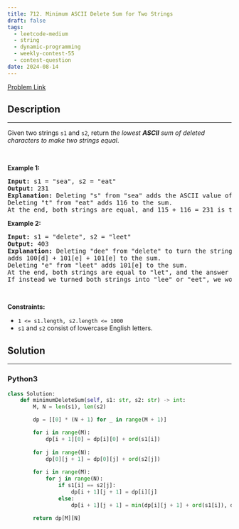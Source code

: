 ```yaml
---
title: 712. Minimum ASCII Delete Sum for Two Strings
draft: false
tags: 
  - leetcode-medium
  - string
  - dynamic-programming
  - weekly-contest-55
  - contest-question
date: 2024-08-14
---
```


[Problem Link](https://leetcode.com/problems/minimum-ascii-delete-sum-for-two-strings/)

## Description

---
<p>Given two strings <code>s1</code> and&nbsp;<code>s2</code>, return <em>the lowest <strong>ASCII</strong> sum of deleted characters to make two strings equal</em>.</p>

<p>&nbsp;</p>
<p><strong class="example">Example 1:</strong></p>

<pre>
<strong>Input:</strong> s1 = &quot;sea&quot;, s2 = &quot;eat&quot;
<strong>Output:</strong> 231
<strong>Explanation:</strong> Deleting &quot;s&quot; from &quot;sea&quot; adds the ASCII value of &quot;s&quot; (115) to the sum.
Deleting &quot;t&quot; from &quot;eat&quot; adds 116 to the sum.
At the end, both strings are equal, and 115 + 116 = 231 is the minimum sum possible to achieve this.
</pre>

<p><strong class="example">Example 2:</strong></p>

<pre>
<strong>Input:</strong> s1 = &quot;delete&quot;, s2 = &quot;leet&quot;
<strong>Output:</strong> 403
<strong>Explanation:</strong> Deleting &quot;dee&quot; from &quot;delete&quot; to turn the string into &quot;let&quot;,
adds 100[d] + 101[e] + 101[e] to the sum.
Deleting &quot;e&quot; from &quot;leet&quot; adds 101[e] to the sum.
At the end, both strings are equal to &quot;let&quot;, and the answer is 100+101+101+101 = 403.
If instead we turned both strings into &quot;lee&quot; or &quot;eet&quot;, we would get answers of 433 or 417, which are higher.
</pre>

<p>&nbsp;</p>
<p><strong>Constraints:</strong></p>

<ul>
	<li><code>1 &lt;= s1.length, s2.length &lt;= 1000</code></li>
	<li><code>s1</code> and <code>s2</code> consist of lowercase English letters.</li>
</ul>


## Solution

---
### Python3
``` py title='minimum-ascii-delete-sum-for-two-strings'
class Solution:
    def minimumDeleteSum(self, s1: str, s2: str) -> int:
        M, N = len(s1), len(s2)

        dp = [[0] * (N + 1) for _ in range(M + 1)]

        for i in range(M):
            dp[i + 1][0] = dp[i][0] + ord(s1[i])
        
        for j in range(N):
            dp[0][j + 1] = dp[0][j] + ord(s2[j])
        
        for i in range(M):
            for j in range(N):
                if s1[i] == s2[j]:
                    dp[i + 1][j + 1] = dp[i][j]
                else:
                    dp[i + 1][j + 1] = min(dp[i][j + 1] + ord(s1[i]), dp[i + 1][j] + ord(s2[j]))
        
        return dp[M][N]

```


